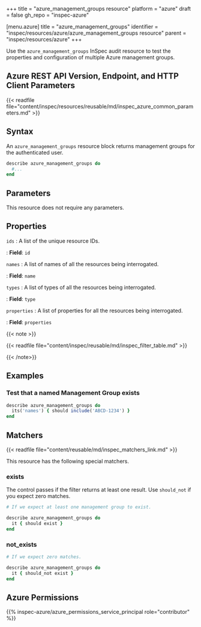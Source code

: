 +++
title = "azure_management_groups resource"
platform = "azure"
draft = false
gh_repo = "inspec-azure"

[menu.azure]
title = "azure_management_groups"
identifier = "inspec/resources/azure/azure_management_groups resource"
parent = "inspec/resources/azure"
+++

Use the `azure_management_groups` InSpec audit resource to test the properties and configuration of multiple Azure management groups.

## Azure REST API Version, Endpoint, and HTTP Client Parameters

{{< readfile file="content/inspec/resources/reusable/md/inspec_azure_common_parameters.md" >}}

## Syntax

An `azure_management_groups` resource block returns management groups for the authenticated user.

```ruby
describe azure_management_groups do
  #...
end
```

## Parameters

This resource does not require any parameters.

## Properties

`ids`
: A list of the unique resource IDs.

: **Field**: `id`

`names`
: A list of names of all the resources being interrogated.

: **Field**: `name`

`types`
: A list of types of all the resources being interrogated.

: **Field**: `type`

`properties`
: A list of properties for all the resources being interrogated.

: **Field**: `properties`

{{< note >}}

{{< readfile file="content/inspec/reusable/md/inspec_filter_table.md" >}}

{{< /note>}}

## Examples

### Test that a named Management Group exists

```ruby
describe azure_management_groups do
  its('names') { should include('ABCD-1234') }
end
```

## Matchers

{{< readfile file="content/reusable/md/inspec_matchers_link.md" >}}

This resource has the following special matchers.

### exists

The control passes if the filter returns at least one result. Use `should_not` if you expect zero matches.

```ruby
# If we expect at least one management group to exist.

describe azure_management_groups do
  it { should exist }
end
```

### not_exists

```ruby
# If we expect zero matches.

describe azure_management_groups do
  it { should_not exist }
end
```

## Azure Permissions

{{% inspec-azure/azure_permissions_service_principal role="contributor" %}}
